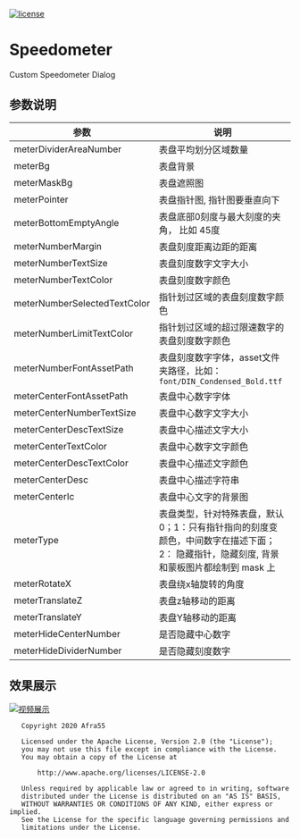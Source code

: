 
[![license](https://raw.githubusercontent.com/Afra55/Speedometer/master/license.svg)](https://github.com/Afra55/Speedometer/blob/master/LICENSE)


# Speedometer
Custom Speedometer Dialog

## 参数说明

|  参数   | 说明  |
|  ----  | ----  |
| meterDividerAreaNumber  | 表盘平均划分区域数量 |
| meterBg  | 表盘背景   |
| meterMaskBg  | 表盘遮照图   |
| meterPointer  | 表盘指针图, 指针图要垂直向下　   |
| meterBottomEmptyAngle  | 表盘底部0刻度与最大刻度的夹角， 比如 45度 |
| meterNumberMargin  | 表盘刻度距离边距的距离 |
| meterNumberTextSize  | 表盘刻度数字文字大小 |
| meterNumberTextColor  | 表盘刻度数字颜色 |
| meterNumberSelectedTextColor  | 指针划过区域的表盘刻度数字颜色 |
| meterNumberLimitTextColor  | 指针划过区域的超过限速数字的表盘刻度数字颜色 |
| meterNumberFontAssetPath  | 表盘刻度数字字体，asset文件夹路径，比如：`font/DIN_Condensed_Bold.ttf` |
| meterCenterFontAssetPath  | 表盘中心数字字体 |
| meterCenterNumberTextSize  | 表盘中心数字文字大小 |
| meterCenterDescTextSize  | 表盘中心描述文字大小 |
| meterCenterTextColor  | 表盘中心数字文字颜色   |
| meterCenterDescTextColor  | 表盘中心描述文字颜色   |
| meterCenterDesc  | 表盘中心描述字符串 |
| meterCenterIc  | 表盘中心文字的背景图　   |
| meterType  | 表盘类型，针对特殊表盘，默认0；1：只有指针指向的刻度变颜色，中间数字在描述下面；2： 隐藏指针，隐藏刻度, 背景和蒙板图片都绘制到 mask 上  |
| meterRotateX  | 表盘绕x轴旋转的角度   |
| meterTranslateZ  | 表盘z轴移动的距离   |
| meterTranslateY  | 表盘Y轴移动的距离   |
| meterHideCenterNumber  | 是否隐藏中心数字　   |
| meterHideDividerNumber  | 是否隐藏刻度数字　   |

## 效果展示
[![视频展示](https://github.com/Afra55/Speedometer/tree/master/video)](https://github.com/Afra55/Speedometer/tree/master/video)



```
   Copyright 2020 Afra55

   Licensed under the Apache License, Version 2.0 (the "License");
   you may not use this file except in compliance with the License.
   You may obtain a copy of the License at

       http://www.apache.org/licenses/LICENSE-2.0

   Unless required by applicable law or agreed to in writing, software
   distributed under the License is distributed on an "AS IS" BASIS,
   WITHOUT WARRANTIES OR CONDITIONS OF ANY KIND, either express or implied.
   See the License for the specific language governing permissions and
   limitations under the License.

```